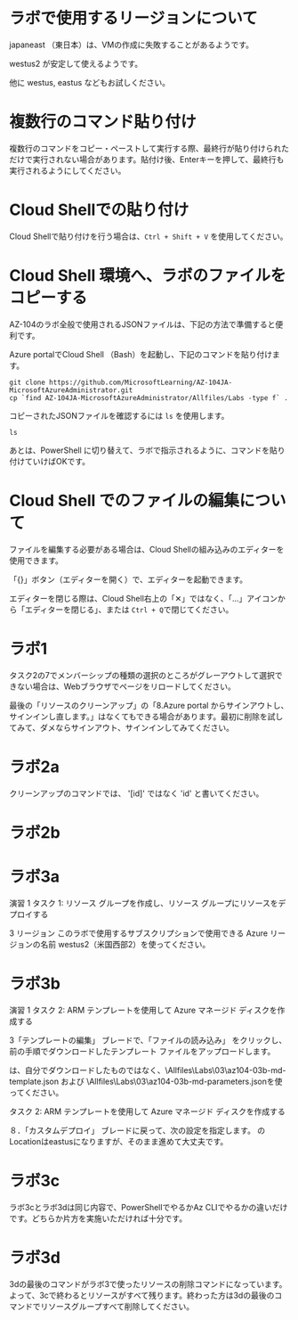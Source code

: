 # ラボで使用するリージョンについて

japaneast （東日本）は、VMの作成に失敗することがあるようです。

westus2 が安定して使えるようです。

他に westus, eastus などもお試しください。

# 複数行のコマンド貼り付け

複数行のコマンドをコピー・ペーストして実行する際、最終行が貼り付けられただけで実行されない場合があります。貼付け後、Enterキーを押して、最終行も実行されるようにしてください。

# Cloud Shellでの貼り付け

Cloud Shellで貼り付けを行う場合は、`Ctrl + Shift + V` を使用してください。

# Cloud Shell 環境へ、ラボのファイルをコピーする

AZ-104のラボ全般で使用されるJSONファイルは、下記の方法で準備すると便利です。

Azure portalでCloud Shell （Bash）を起動し、下記のコマンドを貼り付けます。

```
git clone https://github.com/MicrosoftLearning/AZ-104JA-MicrosoftAzureAdministrator.git
cp `find AZ-104JA-MicrosoftAzureAdministrator/Allfiles/Labs -type f` .
```

コピーされたJSONファイルを確認するには `ls` を使用します。
```
ls
```

あとは、PowerShell に切り替えて、ラボで指示されるように、コマンドを貼り付けていけばOKです。


# Cloud Shell でのファイルの編集について

ファイルを編集する必要がある場合は、Cloud Shellの組み込みのエディターを使用できます。

「{}」ボタン（エディターを開く）で、エディターを起動できます。

エディターを閉じる際は、Cloud Shell右上の「✕」ではなく、「...」アイコンから「エディターを閉じる」、または `Ctrl + Q`で閉じてください。

# ラボ1

タスク2の7でメンバーシップの種類の選択のところがグレーアウトして選択できない場合は、Webブラウザでページをリロードしてください。

最後の「リソースのクリーンアップ」の「8.Azure portal からサインアウトし、サインインし直します。」はなくてもできる場合があります。最初に削除を試してみて、ダメならサインアウト、サインインしてみてください。

# ラボ2a

クリーンアップのコマンドでは、
'[id]' ではなく 'id' と書いてください。

# ラボ2b

# ラボ3a

演習 1
タスク 1: リソース グループを作成し、リソース グループにリソースをデプロイする

3 リージョン このラボで使用するサブスクリプションで使用できる Azure リージョンの名前
westus2（米国西部2）を使ってください。

# ラボ3b

演習 1
タスク 2: ARM テンプレートを使用して Azure マネージド ディスクを作成する

3「テンプレートの編集」 ブレードで、「ファイルの読み込み」 をクリックし、前の手順でダウンロードしたテンプレート ファイルをアップロードします。

は、自分でダウンロードしたものではなく、\Allfiles\Labs\03\az104-03b-md-template.json および \Allfiles\Labs\03\az104-03b-md-parameters.jsonを使ってください。

タスク 2: ARM テンプレートを使用して Azure マネージド ディスクを作成する

８．「カスタムデプロイ」 ブレードに戻って、次の設定を指定します。
のLocationはeastusになりますが、そのまま進めて大丈夫です。

# ラボ3c

ラボ3cとラボ3dは同じ内容で、PowerShellでやるかAz CLIでやるかの違いだけです。どちらか片方を実施いただければ十分です。

# ラボ3d

3dの最後のコマンドがラボ3で使ったリソースの削除コマンドになっています。よって、3cで終わるとリソースがすべて残ります。終わった方は3dの最後のコマンドでリソースグループすべて削除してください。

